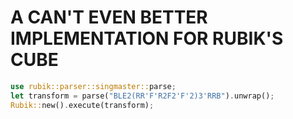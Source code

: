 # A CAN'T EVEN BETTER IMPLEMENTATION FOR RUBIK'S CUBE
```RUST
use rubik::parser::singmaster::parse;
let transform = parse("BLE2(RR'F'R2F2'F'2)3'RRB").unwrap();
Rubik::new().execute(transform);
```